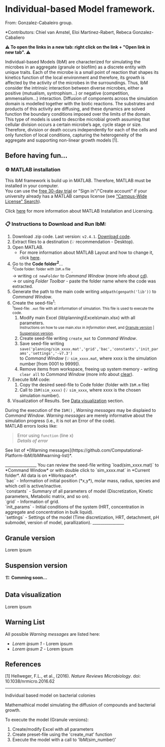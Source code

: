 # Individual-based Model framework.

From: Gonzalez-Cabaleiro group.

*Contributors: Chiel van Amstel, Eloi Martinez-Rabert, Rebeca Gonzalez-Cabaliero

**:warning: To open the links in a new tab: right click on the link + "Open link in new tab". :warning:**

Individual-based Models (IbM) are characterized for simulating the microbes in an 
aggregate (granule or biofilm) as a discrete entity with unique traits. Each of the microbe is 
a small point of reaction that shapes its kinetics function of the local environment and 
therefore, its growth is affected by the activity of the microbes in the surroundings. Thus, 
IbM consider the intrinsic interaction between diverse microbes, either a positive 
(mutualism, syntrophism…) or negative (competition, ammensalism…) interaction. Diffusion 
of components across the simulation domain is modelled together with the biotic reactions. 
The substrates and products of this activity are diffusing, and these dynamics are solved 
function the boundary conditions imposed over the limits of the domain. This type of models 
is used to describe microbial growth assuming that cellular division occurs a certain 
microbe’s age, cycle stage or size. Therefore, division or death occurs independently for 
each of the cells and only function of local conditions, capturing the heterogeneity of the aggregate 
and supporting non-linear growth models [1].


## Before having fun...

### :gear: MATLAB installation

This IbM framework is build up in MATLAB. Therefore, MATLAB must be installed in your computer.
<br>You can use the [free 30-day trial](https://www.mathworks.com/campaigns/products/trials.html?ef_id=CjwKCAjwqJSaBhBUEiwAg5W9p96Y1NtC8BCa4Pw_wm3sswXR27ZkvuHZtWMOMUntOrmDSc1Ib3MGCRoCILQQAvD_BwE:G:s&s_kwcid=AL!8664!3!463011314378!p!!g!!matlab%20downlaod&s_eid=ppc_6588247642&q=matlab%20downlaod&gclid=CjwKCAjwqJSaBhBUEiwAg5W9p96Y1NtC8BCa4Pw_wm3sswXR27ZkvuHZtWMOMUntOrmDSc1Ib3MGCRoCILQQAvD_BwE) or "Sign in"/"Create account" if your university already has a MATLAB campus license (see ["Campus-Wide License" Search](https://www.mathworks.com/academia/tah-support-program/eligibility.html)).

Click [here](https://www.mathworks.com/help/install/) for more information about MATLAB Installation and Licensing.

### :clipboard: Instructions to Download and Run IbM:

1. Download .zip code. Last version: `v2.4.1`. [Download code](https://github.com/Computational-Platform-IbM/IbM/archive/refs/tags/v2.4.1.zip).
2. Extract files to a destination (:bulb: recommendation - Desktop).
3. Open MATLAB.
    - For more information about MATLAB Layout and how to change it, click [here](https://www.mathworks.com/help/matlab/matlab_env/change-the-desktop-layout.html).
4. Go to the **Code folder<sup>2</sup>**...
    &#09;<br><sup><sup>2</sup>Code folder: folder with `IbM.m` file </sup>.
    &#09;<br>→ writing `cd newFolder` to *Command Window* (more info about [cd](https://www.mathworks.com/help/matlab/ref/cd.html)).
    &#09;<br>→ or using *Folder Toolbar* - paste the folder name where the code was extracted.
5. Generate the path to the main code writing `addpath(genpath('lib'))` to *Command Window*.
6. Create the seed-file<sup>1</sup>:
<br><sup><sup>1</sup>Seed-file: `.mat` file with all information of simulation. This file is used to execute the code.</sup><br>
    1. Modify main Excel (lib\planning\Excels\main.xlsx) with all parameters. 
    <br><sup>Instructions on how to use main.xlsx in *Information* sheet, and [Granule version](https://github.com/Computational-Platform-IbM/IbM#granule-version) | [Suspension version](https://github.com/Computational-Platform-IbM/IbM#suspension-version).</sup>
    2. Create seed-file writing `create_mat` to *Command Window*.
    3. Save seed-file writing <br> `save('planning/sim_xxxx.mat','grid','bac','constants','init_params','settings','-v7.3')`</br> to *Command Window* (:bulb: `sim_xxxx.mat`, where xxxx is the simulation number [from 0001 to 9999]).
    4. Remove items from workspace, freeing up system memory - writing `clear all` to *Command Window* (more info about [clear](https://www.mathworks.com/help/matlab/ref/clear.html)).
7. Execute IbM code:
    1. Copy the desired seed-file to Code folder (folder with `IbM.m` file)
    2. Call to `IbM(sim_xxxx)` (:bulb: `sim_xxxx`, where xxxx is the chosen simulation number).
8. Visualization of Results. See [Data visualization](https://github.com/Computational-Platform-IbM/IbM#data-visualization) section.

During the execution of the `IbM()` , *Warning messages* may be displaied to *Command Window*. *Warning messages* are merely informative about the simulation progress (i.e., it is not an Error of the code).
<br>MATLAB errors looks like:
> Error using `function` (line x)<br>*Details of error*
<p>See list of *[Warning messages](https://github.com/Computational-Platform-IbM/IbM#warning-list)*.</p>
________________
You can review the seed-file writing `load(sim_xxxx.mat)` to *Command Window* or with double click to `sim_xxxx.mat` in *Current folder*. All data is on *Workspace*.
<br>`bac`           - Information of initial position (*x,y*), molar mass, radius, species and which cell is active/inactive.
<br>`constants`     - Summary of all parameters of model (Discretization, Kinetic parameters, Metabolic matrix, and so on).
<br>`grid`          - Information of grid.
<br>`init_params`	- Initial conditions of the system (HRT, concentration in aggregate and concentration in bulk liquid).
<br>`settings`      - Settings of the model (Time discretization, HRT, detachment, pH submodel, version of model, parallization).
________________

## Granule version

Lorem ipsum

## Suspension version

:building_construction: **Comming soon...**

## Data visualization

Lorem ipsum

## Warning List

All possible *Warning messages* are listed here:
- *Lorem ipsum 1* - Lorem ipsum
- *Lorem ipsum 2* - Lorem ipsum

## References

[1] Hellweger, F.L., et al., (2016). *Nature Reviews Microbiology*. doi: 10.1038/nrmicro.2016.62

________________
Individual based model on bacterial colonies

Mathemathical model simulating the diffusion of compounds and bacterial growth.

To execute the model (Granule versions):

1. Create/modify Excel with all parameters
2. Create preset-file using the 'create_mat' function
3. Execute the model with a call to 'IbM(sim_number)'
